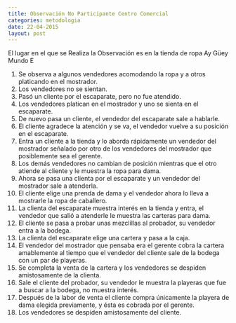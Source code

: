 ```yaml
---
title: Observación No Participante Centro Comercial
categories: metodologia
date: 22-04-2015
layout: post
---
```


El lugar en el que se Realiza la Observación es en la tienda de ropa Ay Güey Mundo E

1. Se observa a algunos vendedores acomodando la ropa y a otros platicando en el mostrador.
2. Los vendedores no se sientan.
3. Pasó un cliente por el escaparate, pero no fue atendido.
4. Los vendedores platican en el mostrador y uno se sienta en el escaparate.
5. De nuevo pasa un cliente, el vendedor del escaparate sale a hablarle.
6. El cliente agradece la atención y se va, el vendedor vuelve a su posición en el escaparate.
7. Entra un cliente a la tienda y lo aborda rápidamente un vendedor del mostrador señalado por otro de los vendedores del mostrador que posiblemente sea el gerente.
8. Los demás vendedores no cambian de posición mientras que el otro atiende al cliente y le muestra la ropa para dama.
9. Ahora se pasa una clienta por el escaparate y un vendedor del mostrador sale a atenderla.
10. El cliente elige una prenda de dama y el vendedor ahora lo lleva a mostrarle la ropa de caballero.
11. La clienta del escaparate muestra interés en la tienda y entra, el vendedor que salió a atenderle le muestra las carteras para dama.
12. El cliente se pasa a probar unas mezclillas al probador, su vendedor entra a la bodega.
13. La clienta del escaparate elige una cartera y pasa a la caja.
14. El vendedor del mostrador que pensaba era el gerente cobra la cartera amablemente al tiempo que el vendedor del cliente sale de la bodega con un par de playeras.
15. Se completa la venta de la cartera y los vendedores se despiden amistosamente de la clienta.
16. Sale el cliente del probador, su vendedor le muestra la playeras que fue a buscar a la bodega, no muestra interés.
17. Después de la labor de venta el cliente compra únicamente la playera de dama elegida previamente, y ésta es cobrada por el gerente.
18. Los vendedores se despiden amistosamente del cliente.